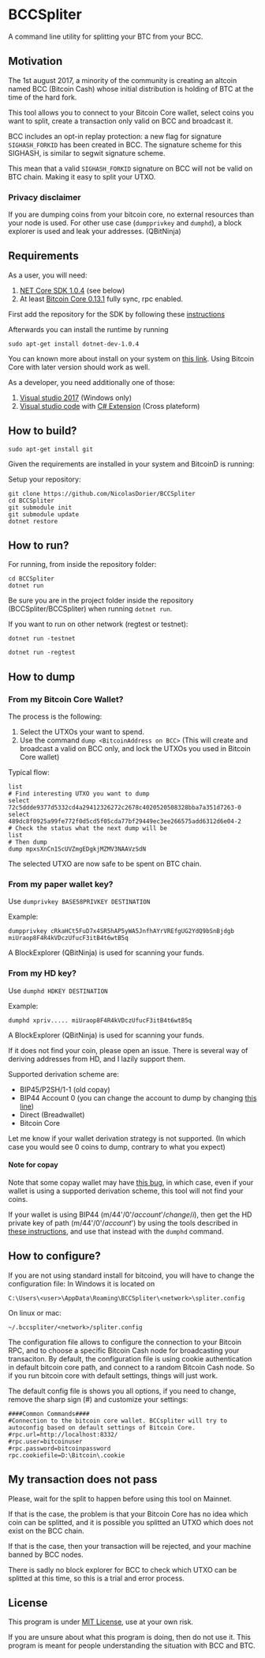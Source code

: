 # BCCSpliter
A command line utility for splitting your BTC from your BCC.

## Motivation
The 1st august 2017, a minority of the community is creating an altcoin named BCC (Bitcoin Cash) whose initial distribution is holding of BTC at the time of the hard fork.

This tool allows you to connect to your Bitcoin Core wallet, select coins you want to split, create a transaction only valid on BCC and broadcast it.

BCC includes an opt-in replay protection: a new flag for signature `SIGHASH_FORKID` has been created in BCC. The signature scheme for this SIGHASH, is similar to segwit signature scheme.

This mean that a valid `SIGHASH_FORKID` signature on BCC will not be valid on BTC chain. Making it easy to split your UTXO.

### Privacy disclaimer

If you are dumping coins from your bitcoin core, no external resources than your node is used.
For other use case (`dumpprivkey` and `dumphd`), a block explorer is used and leak your addresses. (QBitNinja)

## Requirements

As a user, you will need:

1. [NET Core SDK 1.0.4](https://github.com/dotnet/core/blob/master/release-notes/download-archives/1.0.4-sdk-download.md) (see below)
2. At least [Bitcoin Core 0.13.1](https://bitcoin.org/bin/bitcoin-core-0.13.1/) fully sync, rpc enabled.

First add the repository for the SDK by following these [instructions](https://www.microsoft.com/net/core#linuxubuntu)

Afterwards you can install the runtime by running
```
sudo apt-get install dotnet-dev-1.0.4
```
You can known more about install on your system on [this link](https://www.microsoft.com/net/core).
Using Bitcoin Core with later version should work as well.

As a developer, you need additionally one of those:

1. [Visual studio 2017](https://www.visualstudio.com/downloads/) (Windows only)
2. [Visual studio code](https://code.visualstudio.com/) with [C# Extension](https://marketplace.visualstudio.com/items?itemName=ms-vscode.csharp) (Cross plateform)

## How to build?

``` 
sudo apt-get install git
```

Given the requirements are installed in your system and BitcoinD is running:

Setup your repository:
```
git clone https://github.com/NicolasDorier/BCCSpliter
cd BCCSpliter
git submodule init
git submodule update
dotnet restore
```

## How to run?
For running, from inside the repository folder:
```
cd BCCSpliter
dotnet run
```
Be sure you are in the project folder inside the repository (BCCSpliter/BCCSpliter) when running `dotnet run`.

If you want to run on other network (regtest or testnet):

```
dotnet run -testnet
```

```
dotnet run -regtest
```

## How to dump

### From my Bitcoin Core Wallet?

The process is the following:

1. Select the UTXOs your want to spend.
2. Use the command `dump <BitcoinAddress on BCC>` (This will create and broadcast a valid on BCC only, and lock the UTXOs you used in Bitcoin Core wallet)

Typical flow:

```
list
# Find interesting UTXO you want to dump
select 72c5ddde9377d5332cd4a29412326272c2678c4020520508328bba7a351d7263-0
select 489dc8f0925a99fe772f0d5cd5f05cda77bf29449ec3ee266575add6312d6e04-2
# Check the status what the next dump will be
list
# Then dump
dump mpxsXnCn1ScUVZmgEDgkjMZMV3NAAVzSdN
```

The selected UTXO are now safe to be spent on BTC chain.

### From my paper wallet key?

Use `dumprivkey BASE58PRIVKEY DESTINATION`

Example:
```
dumpprivkey cRkaHCt5FuD7x4SR5hAP5yWA5JnfhAYrVREfgUG2YdQ9bSnBjdgb miUraop8F4R4kVDczUfucF3itB4t6wtB5q 
```

A BlockExplorer (QBitNinja) is used for scanning your funds.

### From my HD key?

Use `dumphd HDKEY DESTINATION`

Example:
```
dumphd xpriv..... miUraop8F4R4kVDczUfucF3itB4t6wtB5q 
```

A BlockExplorer (QBitNinja) is used for scanning your funds.

If it does not find your coin, please open an issue. There is several way of deriving addresses from HD, and I lazily support them.

Supported derivation scheme are:

* BIP45/P2SH/1-1 (old copay)
* BIP44 Account 0 (you can change the account to dump by changing [this line](https://github.com/NicolasDorier/BCCSpliter/blob/e4255bb0f52af9f20f5bd192b26873d41c393e15/BCCSpliter/Interactive.cs#L133))
* Direct (Breadwallet)
* Bitcoin Core

Let me know if your wallet derivation strategy is not supported. (In which case you would see 0 coins to dump, contrary to what you expect)

#### Note for copay

Note that some copay wallet may have [this bug](https://github.com/iancoleman/bip39/issues/58), in which case, even if your wallet is  using a supported derivation scheme, this tool will not find your coins.

If your wallet is using BIP44 (m/44'/0'/*account*'/*change*/*i*), then get the HD private key of path  (m/44'/0'/*account*') by using the tools described in [these instructions](https://github.com/bitpay/copay#wallet-export-format), and use that instead with the `dumphd` command.

## How to configure?
If you are not using standard install for bitcoind, you will have to change the configuration file:
In Windows it is located on 

```
C:\Users\<user>\AppData\Roaming\BCCSpliter\<network>\spliter.config
```

On linux or mac:
```
~/.bccspliter/<network>/spliter.config
```

The configuration file allows to configure the connection to your Bitcoin RPC, and to choose a specific Bitcoin Cash node for broadcasting your transaciton.
By default, the configuration file is using cookie authentication in default bitcoin core path, and connect to a random Bitcoin Cash node. So if you run bitcoin core with default settings, things will just work.

The default config file is shows you all options, if you need to change, remove the sharp sign (#) and customize your settings:

```
####Common Commands####
#Connection to the bitcoin core wallet. BCCspliter will try to autoconfig based on default settings of Bitcoin Core.
#rpc.url=http://localhost:8332/
#rpc.user=bitcoinuser
#rpc.password=bitcoinpassword
rpc.cookiefile=D:\Bitcoin\.cookie
```

## My transaction does not pass

Please, wait for the split to happen before using this tool on Mainnet. 

If that is the case, the problem is that your Bitcoin Core has no idea which coin can be splitted, and it is possible you splitted an UTXO which does not exist on the BCC chain.

If that is the case, then your transaction will be rejected, and your machine banned by BCC nodes.

There is sadly no block explorer for BCC to check which UTXO can be splitted at this time, so this is a trial and error process.

## License
This program is under [MIT License](https://github.com/NicolasDorier/BCCSpliter/blob/master/LICENSE), use at your own risk.

If you are unsure about what this program is doing, then do not use it. This program is meant for people understanding the situation with BCC and BTC.
